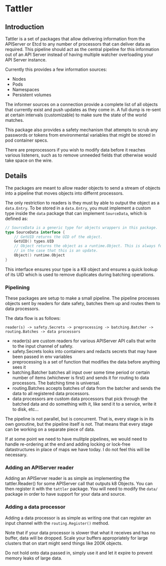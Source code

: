 # Tattler

## Introduction

Tattler is a set of packages that allow delivering information from the APIServer  or Etcd to any number of processors that can deliver data as required. This pipeline should act as the central pipeline for this information out of an API Server instead of having multiple watcher overloading your API Server instance.

Currently this provides a few information sources:

- Nodes
- Pods
- Namespaces
- Persistent volumes

The informer sources on a connection provide a complete list of all objects that currently exist and push updates as they come in. A full dump is re-sent at certain intervals (customizable) to make sure the state of the world matches.

This package also provides a safety mechanism that attempts to scrub any passwords or tokens from environmental variables that might be stored in pod container specs.

There are preprocessors if you wish to modify data before it reaches various listeners, such as to remove unneeded fields that otherwise would take space on the wire.

## Details

The packages are meant to allow reader objects to send a stream of objects into a pipeline that moves objects into differnt processors.

The only restriction to readers is they must by able to output the object as a `data.Entry`. To be stored in a `data.Entry`, you must implement a custom type inside the `data` package that can implement `SourceData`, which is defined as:

```go
// SourceData is a generic type for objects wrappers in this package.
type SourceData interface {
	// GetUID returns the UID of the object.
	GetUID() types.UID
	// Object returns the object as a runtime.Object. This is always for the latest change,
	// in the case that this is an update.
	Object() runtime.Object
}
```
This interface ensures your type is a K8 object and ensures a quick lookup of its UID which is used to remove duplicates during batching operations.

### Pipelining

These packages are setup to make a small pipeline. The pipeline processes objects sent by readers for date safety, batches them up and routes them to data processors.

The data flow is as follows:

```
reader(s) -> safety.Secrets -> preprocessing -> batching.Batcher -> routing.Batches -> data processors
```

- reader(s) are custom readers for various APIServer API calls that write to the input channel of safety.
- safety.Secrets looks into containers and redacts secrets that may have been passed in env variables
- preprocessing is a set of function that modifies the data before anything sees it
- batching.Batcher batches all input over some time period or certain number of items (whichever is first) and sends it for routing to data processors. The batching time is universal.
- routing.Batches accepts batches of data from the batcher and sends the data to all registered data processors.
- data processors are custom data processors that pick through the batched data and do something with it, like send it to a service, write it to disk, etc...

The pipeline is not parallel, but is concurrent. That is, every stage is in its own goroutine, but the pipeline itself is not. That means that every stage can be working on a separate piece of data.

If at some point we need to have mulitple pipelines, we would need to handle re-ordering at the end and adding locking or lock-free datastructures in place of maps we have today.  I do not feel this will be necessary.

### Adding an APIServer reader

Adding an APIServer reader is as simple as implementing the tattler.Reader() for some APIServer call that outputs k8 Objects. You can then register it with the `tattler` package. You will need to modify the `data/` package in order to have support for your data and source.

### Adding a data processor

Adding a data processor is as simple as writing one that can register an input channel with the `routing.Register()` method.

Note that if your data processor is slower that what it receives and has no buffer, data will be dropped. Scale your buffers appropriately for large clusters that on start might send things like 200K objects.

Do not hold onto data passed in, simply use it and let it expire to prevent memory leaks of large data.
